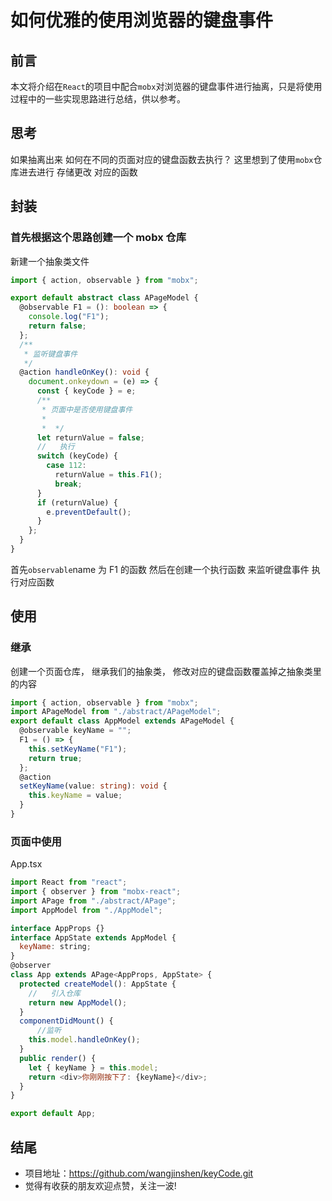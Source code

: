# 如何优雅的使用浏览器的键盘事件

## 前言

本文将介绍在`React`的项目中配合`mobx`对浏览器的键盘事件进行抽离，只是将使用过程中的一些实现思路进行总结，供以参考。


## 思考

如果抽离出来 如何在不同的页面对应的键盘函数去执行？
这里想到了使用`mobx`仓库进去进行 存储更改 对应的函数

## 封装

### 首先根据这个思路创建一个 mobx 仓库

新建一个抽象类文件

```ts
import { action, observable } from "mobx";

export default abstract class APageModel {
  @observable F1 = (): boolean => {
    console.log("F1");
    return false;
  };
  /**
   * 监听键盘事件
   */
  @action handleOnKey(): void {
    document.onkeydown = (e) => {
      const { keyCode } = e;
      /**
       * 页面中是否使用键盘事件
       *
       *  */
      let returnValue = false;
      //   执行
      switch (keyCode) {
        case 112:
          returnValue = this.F1();
          break;
      }
      if (returnValue) {
        e.preventDefault();
      }
    };
  }
}
```

首先`observable`name 为 F1 的函数 然后在创建一个执行函数 来监听键盘事件 执行对应函数

## 使用

### 继承

创建一个页面仓库，
继承我们的抽象类，
修改对应的键盘函数覆盖掉之抽象类里的内容

```ts
import { action, observable } from "mobx";
import APageModel from "./abstract/APageModel";
export default class AppModel extends APageModel {
  @observable keyName = "";
  F1 = () => {
    this.setKeyName("F1");
    return true;
  };
  @action
  setKeyName(value: string): void {
    this.keyName = value;
  }
}
```

### 页面中使用

App.tsx

```js
import React from "react";
import { observer } from "mobx-react";
import APage from "./abstract/APage";
import AppModel from "./AppModel";

interface AppProps {}
interface AppState extends AppModel {
  keyName: string;
}
@observer
class App extends APage<AppProps, AppState> {
  protected createModel(): AppState {
    //   引入仓库
    return new AppModel();
  }
  componentDidMount() {
      //监听
    this.model.handleOnKey();
  }
  public render() {
    let { keyName } = this.model;
    return <div>你刚刚按下了: {keyName}</div>;
  }
}

export default App;

```

## 结尾
- 项目地址：https://github.com/wangjinshen/keyCode.git
- 觉得有收获的朋友欢迎点赞，关注一波!